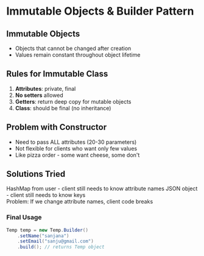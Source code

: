 # Immutable Objects & Builder Pattern

## Immutable Objects
- Objects that cannot be changed after creation
- Values remain constant throughout object lifetime

## Rules for Immutable Class
1. **Attributes**: private, final
2. **No setters** allowed
3. **Getters**: return deep copy for mutable objects
4. **Class**: should be final (no inheritance)

## Problem with Constructor
- Need to pass ALL attributes (20-30 parameters)
- Not flexible for clients who want only few values
- Like pizza order - some want cheese, some don't

## Solutions Tried
HashMap from user - client still needs to know attribute names
JSON object - client still needs to know keys  
Problem: If we change attribute names, client code breaks


### Final Usage
```java
Temp temp = new Temp.Builder()
    .setName("sanjana")
    .setEmail("sanju@gmail.com")
    .build(); // returns Temp object
```

